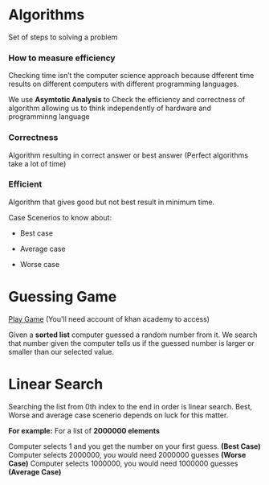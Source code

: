 # Algorithms

Set of steps to solving a problem

### How to measure efficiency

Checking time isn’t the computer science approach because dfferent time results on different computers with different programming languages.

We use **Asymtotic Analysis** to Check the efficiency and correctness of algorithm allowing us to think independently of hardware and programminng language

### Correctness
Algorithm resulting in correct answer or best answer (Perfect algorithms take a lot of time)
### Efficient
Algorithm that gives good but not best result in minimum time.

Case Scenerios to know about:

*	Best case

*	Average case

*	Worse case

# Guessing Game

[Play Game](https://www.khanacademy.org/computing/computer-science/algorithms/intro-to-algorithms/a/a-guessing-game)
(You'll need account of khan academy to access)

Given a **sorted list** computer guessed a random number from it.
We search that number given the computer tells us if the guessed number is larger or smaller than our selected value.

# Linear Search
Searching the list from 0th index to the end in order is linear search.
Best, Worse and average case scenerio depends on luck for this matter.

**For example:** For a list of **2000000 elements**

Computer selects 1 and you get the number on your first guess. **(Best Case)**
Computer selects 2000000, you would need 2000000 guesses **(Worse Case)**
Computer selects 1000000, you would need 1000000 guesses **(Average Case)**







